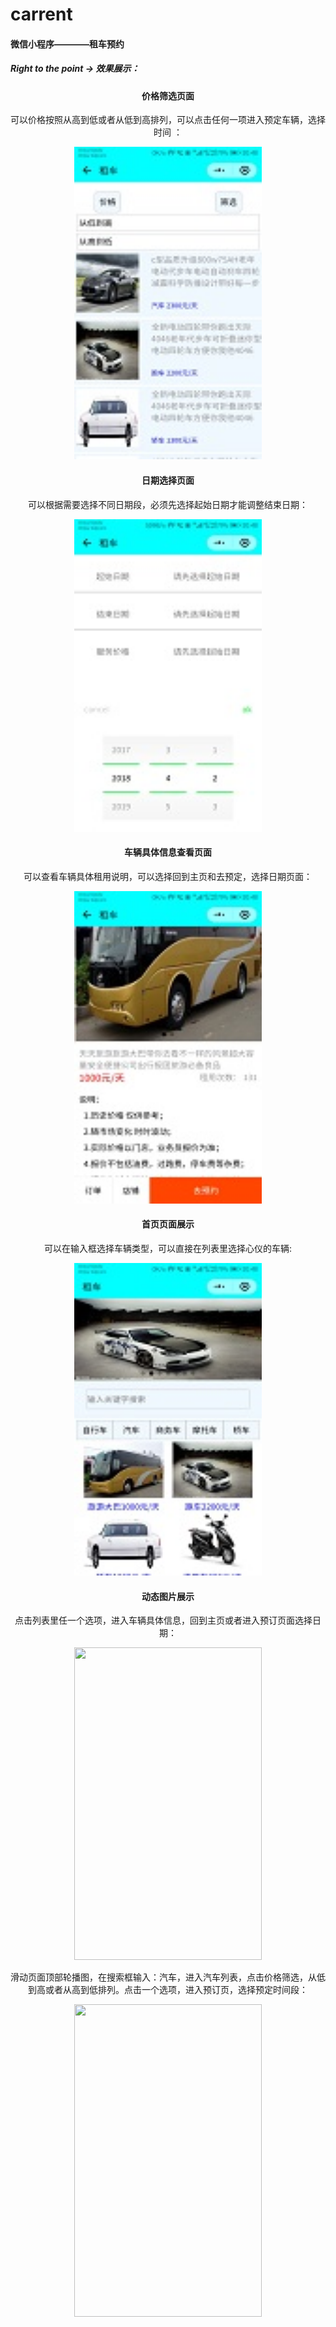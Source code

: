 # carrent
#### 微信小程序————租车预约
##### Right to the point -> 效果展示：<br>
<div align = "center">
<h4>价格筛选页面</h4>
 
可以价格按照从高到低或者从低到高排列，可以点击任何一项进入预定车辆，选择时间 ：

<img src = "https://github.com/Fatty-Fish/carrent/raw/master/images/1.jpg" width = "300px" height = "500px" align=center/>

<h4>日期选择页面</h4>

可以根据需要选择不同日期段，必须先选择起始日期才能调整结束日期：

<img src = "https://github.com/Fatty-Fish/carrent/raw/master/images/2.jpg" width = "300px" height = "500px" align=center/>

<h4>车辆具体信息查看页面</h4>

可以查看车辆具体租用说明，可以选择回到主页和去预定，选择日期页面：

<img src = "https://github.com/Fatty-Fish/carrent/raw/master/images/3.jpg" width = "300px" height = "500px" align=center/>

<h4>首页页面展示</h4>

可以在输入框选择车辆类型，可以直接在列表里选择心仪的车辆:

<img src = "https://github.com/Fatty-Fish/carrent/raw/master/images/4.jpg" width = "300px" height = "500px" align=center/>

 <h4>动态图片展示</h4>
 
 点击列表里任一个选项，进入车辆具体信息，回到主页或者进入预订页面选择日期：
 
 <img src = "https://github.com/Fatty-Fish/carrent/raw/master/images/1.gif" width = "300px" height = "500px" align=center/>
 
 滑动页面顶部轮播图，在搜索框输入：汽车，进入汽车列表，点击价格筛选，从低到高或者从高到低排列。点击一个选项，进入预订页，选择预定时间段：
 
 <img src = "https://github.com/Fatty-Fish/carrent/raw/master/images/2.gif" width = "300px" height = "500px" align=center/>
 
</div>
